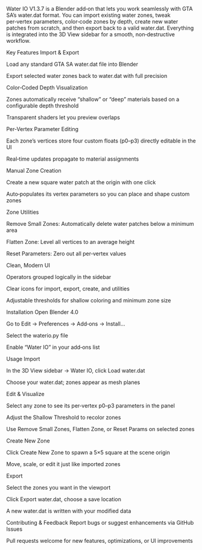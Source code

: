 Water IO V1.3.7 is a Blender add‑on that lets you work seamlessly with GTA SA’s water.dat format. You can import existing water zones, tweak per‑vertex parameters, color‑code zones by depth, create new water patches from scratch, and then export back to a valid water.dat. Everything is integrated into the 3D View sidebar for a smooth, non‑destructive workflow.

Key Features
Import & Export

Load any standard GTA SA water.dat file into Blender

Export selected water zones back to water.dat with full precision

Color‑Coded Depth Visualization

Zones automatically receive “shallow” or “deep” materials based on a configurable depth threshold

Transparent shaders let you preview overlaps

Per‑Vertex Parameter Editing

Each zone’s vertices store four custom floats (p0–p3) directly editable in the UI

Real‑time updates propagate to material assignments

Manual Zone Creation

Create a new square water patch at the origin with one click

Auto‑populates its vertex parameters so you can place and shape custom zones

Zone Utilities

Remove Small Zones: Automatically delete water patches below a minimum area

Flatten Zone: Level all vertices to an average height

Reset Parameters: Zero out all per‑vertex values

Clean, Modern UI

Operators grouped logically in the sidebar

Clear icons for import, export, create, and utilities

Adjustable thresholds for shallow coloring and minimum zone size

Installation
Open Blender 4.0

Go to Edit → Preferences → Add‑ons → Install…

Select the waterio.py file

Enable “Water IO” in your add‑ons list

Usage
Import

In the 3D View sidebar → Water IO, click Load water.dat

Choose your water.dat; zones appear as mesh planes

Edit & Visualize

Select any zone to see its per‑vertex p0–p3 parameters in the panel

Adjust the Shallow Threshold to recolor zones

Use Remove Small Zones, Flatten Zone, or Reset Params on selected zones

Create New Zone

Click Create New Zone to spawn a 5×5 square at the scene origin

Move, scale, or edit it just like imported zones

Export

Select the zones you want in the viewport

Click Export water.dat, choose a save location

A new water.dat is written with your modified data

Contributing & Feedback
Report bugs or suggest enhancements via GitHub Issues

Pull requests welcome for new features, optimizations, or UI improvements
